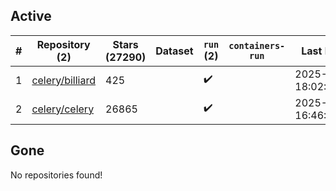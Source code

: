 ## Active
| # | Repository (2) | Stars (27290) | Dataset | `run` (2) | `containers-run` | Last Modified |
| --- | --- | --- | --- | --- | --- | --- |
| 1 | [celery/billiard](https://github.com/celery/billiard) | 425 |  | :heavy_check_mark: |  | 2025-05-13 18:02:18+00:00 |
| 2 | [celery/celery](https://github.com/celery/celery) | 26865 |  | :heavy_check_mark: |  | 2025-07-21 16:46:44+00:00 |

## Gone
No repositories found!
